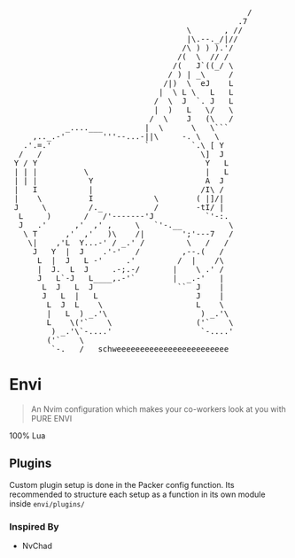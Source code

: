 <pre>
                                                   /
                                                 .7 
                                      \       , //  
                                      |\.--._/|//   
                                     /\ ) ) ).'/    
                                    /(  \  // /     
                                   /(   J`((_/ \    
                                  / ) | _\     /    
                                 /|)  \  eJ    L    
                                |  \ L \   L   L    
                               /  \  J  `. J   L    
                               |  )   L   \/   \    
                              /  \    J   (\   /    
            _....___         |  \      \   \```     
     ,.._.-'        '''--...-||\     -. \   \       
   .'.=.'                    `         `.\ [ Y      
  /   /                                  \]  J      
 Y / Y                                    Y   L     
 | | |          \                         |   L     
 | | |           Y                        A  J      
 |   I           |                       /I\ /      
 |    \          I             \        ( |]/|      
 J     \         /._           /        -tI/ |      
  L     )       /   /'-------'J           `'-:.     
  J   .'      ,'  ,' ,     \   `'-.__          \    
   \ T      ,'  ,'   )\    /|        ';'---7   /    
    \|    ,'L  Y...-' / _.' /         \   /   /     
     J   Y  |  J    .'-'   /         ,--.(   /      
      L  |  J   L -'     .'         /  |    /\      
      |  J.  L  J     .-;.-/       |    \ .' /      
      J   L`-J   L____,.-'`        |  _.-'   |      
       L  J   L  J                  ``  J    |      
       J   L  |   L                     J    |      
        L  J  L    \                    L    \      
        |   L  ) _.'\                    ) _.'\     
        L    \('`    \                  ('`    \    
         ) _.'\`-....'                   `-....'    
        ('`    \                                    
         `-.___/   schweeeeeeeeeeeeeeeeeeeeeeee     
</pre>

# Envi

> An Nvim configuration which makes your co-workers look at you with PURE ENVI

100% Lua

## Plugins

Custom plugin setup is done in the Packer config function. Its recommended to structure each setup as a function in its own module inside `envi/plugins/`

### Inspired By

- NvChad
